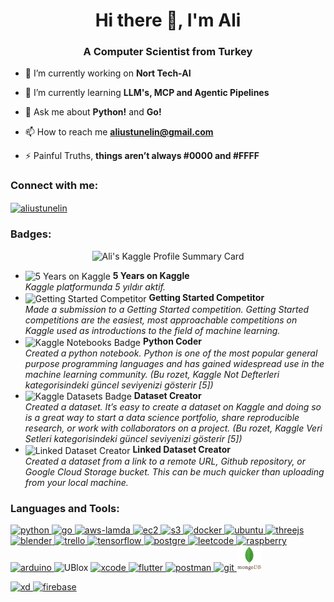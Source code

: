 <h1 align="center">Hi there 👋, I'm Ali</h1>
<h3 align="center">A Computer Scientist from Turkey</h3>
<!-- 
<p align="left"> <img src=" " alt="aliustunelin" /> </p>

<p align="left"> <a href="https://github.com/ryo-ma/github-profile-trophy"><img src="https://github-profile-trophy.vercel.app/?username=aliustunelin" alt="aliustunelin" /></a> </p>

<p align="left"> <a href="https://twitter.com/koalafied_dev" target="blank"><img src="https://img.shields.io/twitter/follow/koalafied_dev?logo=twitter&style=for-the-badge" alt="aliustunelin" /></a> </p>
-->

- 🔭 I’m currently working on **Nort Tech-AI**

- 🌱 I’m currently learning **LLM's, MCP and Agentic Pipelines**

<!-- - 👨‍💻 All of my projects are available at [https:// /#/portfolio](https:// /#/portfolio) cloud_cv_url -->

- 💬 Ask me about **Python!** and **Go!**

- 📫 How to reach me **aliustunelin@gmail.com**

- ⚡ Painful Truths, **things aren’t always #0000 and #FFFF**

<h3 align="left">Connect with me:</h3>
<p align="left">
<a href="https://www.linkedin.com/in/ali-ustunel3338/" target="blank"><img align="center" src="https://cdn.jsdelivr.net/npm/simple-icons@3.0.1/icons/linkedin.svg" alt="aliustunelin" height="30" width="40" /></a>
</p>

<h3 align="left">Badges:</h3>

<!-- Genel Kaggle Profil Kartınız -->
<p align="center">
  <img src="https://kaggle-summary-card.herokuapp.com/api?user=alistnel&extend" alt="Ali's Kaggle Profile Summary Card"/>
</p>

<!-- Özel Başarı Rozetleriniz -->
<ul>
  <li>
    <img src="https://img.shields.io/badge/Kaggle-5%20Years%20on%20Kaggle-008ABC?logo=kaggle&logoColor=white&style=flat" alt="5 Years on Kaggle" height="25" valign="middle"/> <strong>5 Years on Kaggle</strong>
    <br/><em>Kaggle platformunda 5 yıldır aktif.</em>
  </li>
  <li>
    <img src="https://img.shields.io/badge/Kaggle-Getting%20Started%20Competitor-4CAF50?logo=kaggle&logoColor=white&style=flat" alt="Getting Started Competitor" height="25" valign="middle"/> <strong>Getting Started Competitor</strong>
    <br/><em>Made a submission to a Getting Started competition. Getting Started competitions are the easiest, most approachable competitions on Kaggle used as introductions to the field of machine learning.</em>
  </li>
  <li>
    <img src="https://road-to-kaggle-grandmaster.vercel.app/api/badges/alistnel/notebook/light?logo=kaggle" alt="Kaggle Notebooks Badge" height="25" valign="middle"/> <strong>Python Coder</strong>
    <br/><em>Created a python notebook. Python is one of the most popular general purpose programming languages and has gained widespread use in the machine learning community. (Bu rozet, Kaggle Not Defterleri kategorisindeki güncel seviyenizi gösterir [5])</em>
  </li>
  <li>
    <img src="https://road-to-kaggle-grandmaster.vercel.app/api/badges/alistnel/dataset/light?logo=kaggle" alt="Kaggle Datasets Badge" height="25" valign="middle"/> <strong>Dataset Creator</strong>
    <br/><em>Created a dataset. It’s easy to create a dataset on Kaggle and doing so is a great way to start a data science portfolio, share reproducible research, or work with collaborators on a project. (Bu rozet, Kaggle Veri Setleri kategorisindeki güncel seviyenizi gösterir [5])</em>
  </li>
  <li>
    <img src="https://img.shields.io/badge/Kaggle-Linked%20Dataset%20Creator-orange?logo=kaggle&logoColor=white&style=flat" alt="Linked Dataset Creator" height="25" valign="middle"/> <strong>Linked Dataset Creator</strong>
    <br/><em>Created a dataset from a link to a remote URL, Github repository, or Google Cloud Storage bucket. This can be much quicker than uploading from your local machine.</em>
  </li>
</ul>


<h3 align="left">Languages and Tools:</h3>
<p align="left">
	<a href="https://www.python.org/" target="_blank"> 
	<img src="https://www.vectorlogo.zone/logos/python/python-icon.svg" alt="python" width="40" height="40"/> </a> 
	<a href="https://go.dev/" target="_blank"> 
	<img src="https://go.dev/blog/go-brand/Go-Logo/SVG/Go-Logo_Blue.svg" alt="go" width="40" height="40"/> </a> 
	<a href="https://aws.amazon.com/tr/lambda/?nc2=h_ql_prod_fs_lbd" target="_blank"> 
	<img src="https://www.vectorlogo.zone/logos/amazon_awslambda/amazon_awslambda-icon.svg" alt="aws-lamda" width="40" height="40"/> </a> 
	<a href="https://aws.amazon.com/tr/ec2/?nc2=h_ql_prod_fs_ec2" target="_blank"> 
	<img src="https://upload.wikimedia.org/wikipedia/commons/b/b9/AWS_Simple_Icons_Compute_Amazon_EC2_Instances.svg" alt="ec2" width="40" height="40"/> </a> 
	<a href="https://aws.amazon.com/tr/s3/" target="_blank"> 
	<img src="https://www.svgrepo.com/show/303446/aws-s3-logo.svg" alt="s3" width="40" height="40"/> </a>
	<a href="https://www.docker.com/" target="_blank"> 
	<img src="https://www.vectorlogo.zone/logos/docker/docker-icon.svg" alt="docker" width="40" height="40"/> </a>
	<a href="https://ubuntu.com/" target="_blank"> 
	<img src="https://www.vectorlogo.zone/logos/ubuntu/ubuntu-icon.svg" alt="ubuntu" width="40" height="40"/> </a>
	<a href="https://threejs.org/" target="_blank"> 
	<img src="https://upload.wikimedia.org/wikipedia/commons/thumb/3/3f/Three.js_Icon.svg/512px-Three.js_Icon.svg.png?20211115112438" alt="threejs" width="40" height="40"/> </a>
	<a href="https://www.blender.org/" target="_blank"> 
	<img src="https://upload.wikimedia.org/wikipedia/commons/thumb/0/0c/Blender_logo_no_text.svg/120px-Blender_logo_no_text.svg.png" alt="blender" width="40" height="40"/> </a>
	<a href="https://trello.com/" target="_blank"> 
	<img src="https://www.vectorlogo.zone/logos/trello/trello-icon.svg" alt="trello" width="40" height="40"/> </a> 
	<a href="https://www.tensorflow.org" target="_blank"> 
	<img src="https://www.vectorlogo.zone/logos/tensorflow/tensorflow-icon.svg" alt="tensorflow" width="40" height="40"/> </a>
	<a href="https://www.postgresql.org/" target="_blank"> 
	<img src="https://www.vectorlogo.zone/logos/postgresql/postgresql-icon.svg" alt="postgre" width="40" height="40"/> </a>  
	<a href="https://leetcode.com/aliustunelin/" target="_blank"> 
	<img src="https://raw.githubusercontent.com/simple-icons/simple-icons/d1eee179c8a266daa9c35a1b992b8a0851e7a240/icons/leetcode.svg" alt="leetcode" width="40" height="40"/> </a>  
	<a href="https://www.raspberrypi.org/" target="_blank"> 
	<img src="https://www.vectorlogo.zone/logos/raspberrypi/raspberrypi-icon.svg" alt="raspberry" width="40" height="40"/> </a>
	<a href="https://www.arduino.cc/" target="_blank"> 
	<img src="https://www.vectorlogo.zone/logos/arduino/arduino-icon.svg" alt="arduino" width="40" height="40"/> </a>
	<img src="https://upload.wikimedia.org/wikipedia/commons/thumb/0/02/U-blox_logo.svg/800px-U-blox_logo.svg.png?20191005020648" alt="UBlox" width="40" height="40"/> </a>
	<a href="https://developer.apple.com/xcode/" target="_blank"> 
	<img src="https://www.vectorlogo.zone/logos/apple_xcode/apple_xcode-icon.svg" alt="xcode" width="40" height="40"/> </a>
	<a href="https://flutter.dev/" target="_blank"> 
	<img src="https://www.vectorlogo.zone/logos/flutterio/flutterio-icon.svg" alt="flutter" width="40" height="40"/> </a> 
	<a href="https://postman.com" target="_blank"> <img src="https://www.vectorlogo.zone/logos/getpostman/getpostman-icon.svg" alt="postman" width="40" height="40"/> </a>
	<a href="https://git-scm.com/" target="_blank"> <img src="https://www.vectorlogo.zone/logos/git-scm/git-scm-icon.svg" alt="git" width="40" height="40"/> </a> 
	<a href="https://www.mongodb.com/" target="_blank"> <img src="https://raw.githubusercontent.com/devicons/devicon/master/icons/mongodb/mongodb-original-wordmark.svg" alt="mongodb" width="40" height="40"/> </a> </p>
	<a href="https://www.adobe.com/products/xd.html" target="_blank"> <img src="https://cdn.worldvectorlogo.com/logos/adobe-xd.svg" alt="xd" width="40" height="40"/> </a>
	<a href="https://firebase.google.com/" target="_blank"> <img src="https://www.vectorlogo.zone/logos/firebase/firebase-icon.svg" alt="firebase" width="40" height="40"/> </a>  </p>
	
